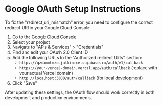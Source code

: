 # Google OAuth Setup Instructions

To fix the "redirect_uri_mismatch" error, you need to configure the correct redirect URI in your Google Cloud Console:

1. Go to the [Google Cloud Console](https://console.cloud.google.com/)
2. Select your project
3. Navigate to "APIs & Services" > "Credentials"
4. Find and edit your OAuth 2.0 Client ID
5. Add the following URLs to the "Authorized redirect URIs" section:
   - `https://qzdammtmzocjatkinbxe.supabase.co/auth/v1/callback`
   - `https://your-vercel-domain.vercel.app/auth/callback` (replace with your actual Vercel domain)
   - `http://localhost:3000/auth/callback` (for local development)
6. Click "Save"

After updating these settings, the OAuth flow should work correctly in both development and production environments.
